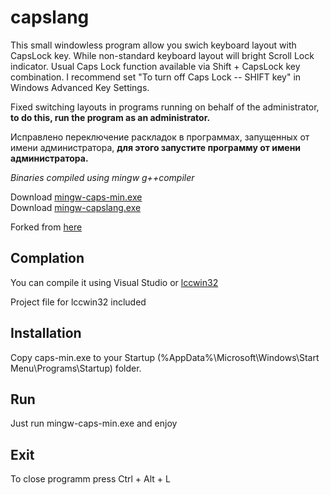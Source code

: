 # capslang

This small windowless program allow you swich keyboard layout with CapsLock key. While non-standard keyboard layout will bright Scroll Lock indicator. Usual Caps Lock function available via Shift + CapsLock key combination. I recommend set "To turn off Caps Lock -- SHIFT key" in Windows Advanced Key Settings.

Fixed switching layouts in programs running on behalf of the administrator,
**to do this, run the program as an administrator.**

Исправлено переключение раскладок в программах, запущенных от имени администратора,
**для этого запустите программу от имени администратора.**

_Binaries compiled using mingw g++compiler_

Download [mingw-caps-min.exe](https://github.com/steelswing/capslang/releases/download/2.0/mingw-caps-min.exe)\
Download [mingw-capslang.exe](https://github.com/steelswing/capslang/releases/download/2.0/mingw-capslang.exe)

Forked from [here](https://github.com/edanko/capslang)

## Complation
You can compile it using Visual Studio or [lccwin32](https://lcc-win32.services.net/)

Project file for lccwin32 included

## Installation
Copy caps-min.exe to your Startup (%AppData%\Microsoft\Windows\Start Menu\Programs\Startup) folder.

## Run
Just run mingw-caps-min.exe and enjoy

## Exit
To close programm press Ctrl + Alt + L
